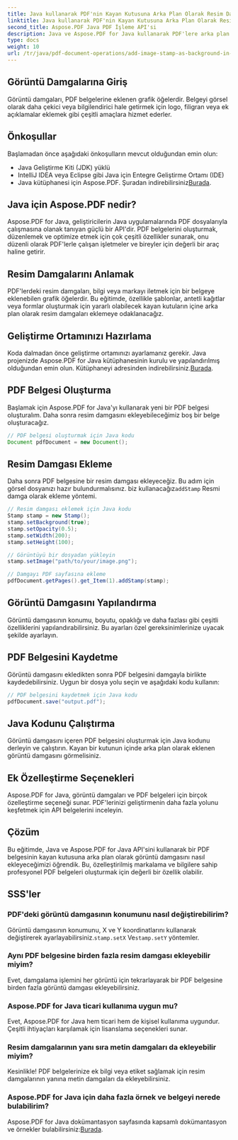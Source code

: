 ```yaml
---
title: Java kullanarak PDF'nin Kayan Kutusuna Arka Plan Olarak Resim Damgası Ekleme
linktitle: Java kullanarak PDF'nin Kayan Kutusuna Arka Plan Olarak Resim Damgası Ekleme
second_title: Aspose.PDF Java PDF İşleme API'si
description: Java ve Aspose.PDF for Java kullanarak PDF'lere arka plan olarak görüntü damgalarını nasıl ekleyeceğinizi öğrenin. Özelleştirilmiş markalama ve bilgiler için kod örnekleri içeren adım adım kılavuz.
type: docs
weight: 10
url: /tr/java/pdf-document-operations/add-image-stamp-as-background-in-floating-box-of-pdf-using-java/
---
```


## Görüntü Damgalarına Giriş

Görüntü damgaları, PDF belgelerine eklenen grafik öğelerdir. Belgeyi görsel olarak daha çekici veya bilgilendirici hale getirmek için logo, filigran veya ek açıklamalar eklemek gibi çeşitli amaçlara hizmet ederler.

## Önkoşullar

Başlamadan önce aşağıdaki önkoşulların mevcut olduğundan emin olun:

- Java Geliştirme Kiti (JDK) yüklü
- IntelliJ IDEA veya Eclipse gibi Java için Entegre Geliştirme Ortamı (IDE)
-  Java kütüphanesi için Aspose.PDF. Şuradan indirebilirsiniz[Burada](https://releases.aspose.com/pdf/java/).

## Java için Aspose.PDF nedir?

Aspose.PDF for Java, geliştiricilerin Java uygulamalarında PDF dosyalarıyla çalışmasına olanak tanıyan güçlü bir API'dir. PDF belgelerini oluşturmak, düzenlemek ve optimize etmek için çok çeşitli özellikler sunarak, onu düzenli olarak PDF'lerle çalışan işletmeler ve bireyler için değerli bir araç haline getirir.

## Resim Damgalarını Anlamak

PDF'lerdeki resim damgaları, bilgi veya markayı iletmek için bir belgeye eklenebilen grafik öğelerdir. Bu eğitimde, özellikle şablonlar, antetli kağıtlar veya formlar oluşturmak için yararlı olabilecek kayan kutuların içine arka plan olarak resim damgaları eklemeye odaklanacağız.

## Geliştirme Ortamınızı Hazırlama

 Koda dalmadan önce geliştirme ortamınızı ayarlamanız gerekir. Java projenizde Aspose.PDF for Java kütüphanesinin kurulu ve yapılandırılmış olduğundan emin olun. Kütüphaneyi adresinden indirebilirsiniz.[Burada](https://releases.aspose.com/pdf/java/).

## PDF Belgesi Oluşturma

Başlamak için Aspose.PDF for Java'yı kullanarak yeni bir PDF belgesi oluşturalım. Daha sonra resim damgasını ekleyebileceğimiz boş bir belge oluşturacağız.

```java
// PDF belgesi oluşturmak için Java kodu
Document pdfDocument = new Document();
```

## Resim Damgası Ekleme

 Daha sonra PDF belgesine bir resim damgası ekleyeceğiz. Bu adım için görsel dosyanızı hazır bulundurmalısınız. biz kullanacağız`addStamp` Resmi damga olarak ekleme yöntemi.

```java
// Resim damgası eklemek için Java kodu
Stamp stamp = new Stamp();
stamp.setBackground(true);
stamp.setOpacity(0.5);
stamp.setWidth(200);
stamp.setHeight(100);

// Görüntüyü bir dosyadan yükleyin
stamp.setImage("path/to/your/image.png");

// Damgayı PDF sayfasına ekleme
pdfDocument.getPages().get_Item(1).addStamp(stamp);
```

## Görüntü Damgasını Yapılandırma

Görüntü damgasının konumu, boyutu, opaklığı ve daha fazlası gibi çeşitli özelliklerini yapılandırabilirsiniz. Bu ayarları özel gereksinimlerinize uyacak şekilde ayarlayın.

## PDF Belgesini Kaydetme

Görüntü damgasını ekledikten sonra PDF belgesini damgayla birlikte kaydedebilirsiniz. Uygun bir dosya yolu seçin ve aşağıdaki kodu kullanın:

```java
// PDF belgesini kaydetmek için Java kodu
pdfDocument.save("output.pdf");
```

## Java Kodunu Çalıştırma

Görüntü damgasını içeren PDF belgesini oluşturmak için Java kodunu derleyin ve çalıştırın. Kayan bir kutunun içinde arka plan olarak eklenen görüntü damgasını görmelisiniz.

## Ek Özelleştirme Seçenekleri

Aspose.PDF for Java, görüntü damgaları ve PDF belgeleri için birçok özelleştirme seçeneği sunar. PDF'lerinizi geliştirmenin daha fazla yolunu keşfetmek için API belgelerini inceleyin.

## Çözüm

Bu eğitimde, Java ve Aspose.PDF for Java API'sini kullanarak bir PDF belgesinin kayan kutusuna arka plan olarak görüntü damgasını nasıl ekleyeceğimizi öğrendik. Bu, özelleştirilmiş markalama ve bilgilere sahip profesyonel PDF belgeleri oluşturmak için değerli bir özellik olabilir.

## SSS'ler

### PDF'deki görüntü damgasının konumunu nasıl değiştirebilirim?

 Görüntü damgasının konumunu, X ve Y koordinatlarını kullanarak değiştirerek ayarlayabilirsiniz.`stamp.setX` Ve`stamp.setY` yöntemler.

### Aynı PDF belgesine birden fazla resim damgası ekleyebilir miyim?

Evet, damgalama işlemini her görüntü için tekrarlayarak bir PDF belgesine birden fazla görüntü damgası ekleyebilirsiniz.

### Aspose.PDF for Java ticari kullanıma uygun mu?

Evet, Aspose.PDF for Java hem ticari hem de kişisel kullanıma uygundur. Çeşitli ihtiyaçları karşılamak için lisanslama seçenekleri sunar.

### Resim damgalarının yanı sıra metin damgaları da ekleyebilir miyim?

Kesinlikle! PDF belgelerinize ek bilgi veya etiket sağlamak için resim damgalarının yanına metin damgaları da ekleyebilirsiniz.

### Aspose.PDF for Java için daha fazla örnek ve belgeyi nerede bulabilirim?

 Aspose.PDF for Java dokümantasyon sayfasında kapsamlı dokümantasyon ve örnekler bulabilirsiniz:[Burada](https://reference.aspose.com/pdf/java/).